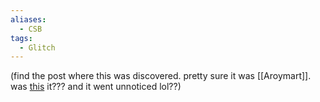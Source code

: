 ```yaml
---
aliases:
  - CSB
tags:
  - Glitch
---
```

(find the post where this was discovered. pretty sure it was [[Aroymart]]. was [this](https://discord.com/channels/313375426112389123/408694062862958592/731957790737825914) it??? and it went unnoticed lol??)